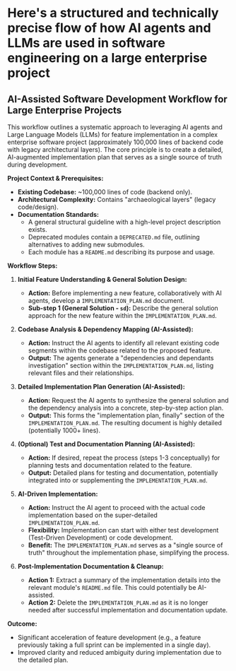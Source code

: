 # Here's a structured and technically precise flow of how AI agents and LLMs are used in software engineering on a large enterprise project

## AI-Assisted Software Development Workflow for Large Enterprise Projects

This workflow outlines a systematic approach to leveraging AI agents and Large Language Models (LLMs) for feature implementation in a complex enterprise software project (approximately 100,000 lines of backend code with legacy architectural layers). The core principle is to create a detailed, AI-augmented implementation plan that serves as a single source of truth during development.

**Project Context & Prerequisites:**

* **Existing Codebase:** ~100,000 lines of code (backend only).
* **Architectural Complexity:** Contains "archaeological layers" (legacy code/design).
* **Documentation Standards:**
    * A general structural guideline with a high-level project description exists.
    * Deprecated modules contain a `DEPRECATED.md` file, outlining alternatives to adding new submodules.
    * Each module has a `README.md` describing its purpose and usage.

**Workflow Steps:**

1.  **Initial Feature Understanding & General Solution Design:**
    * **Action:** Before implementing a new feature, collaboratively with AI agents, develop a `IMPLEMENTATION_PLAN.md` document.
    * **Sub-step 1 (General Solution - `sd`):** Describe the general solution approach for the new feature within the `IMPLEMENTATION_PLAN.md`.

2.  **Codebase Analysis & Dependency Mapping (AI-Assisted):**
    * **Action:** Instruct the AI agents to identify all relevant existing code segments within the codebase related to the proposed feature.
    * **Output:** The agents generate a "dependencies and dependants investigation" section within the `IMPLEMENTATION_PLAN.md`, listing relevant files and their relationships.

3.  **Detailed Implementation Plan Generation (AI-Assisted):**
    * **Action:** Request the AI agents to synthesize the general solution and the dependency analysis into a concrete, step-by-step action plan.
    * **Output:** This forms the "implementation plan, finally" section of the `IMPLEMENTATION_PLAN.md`. The resulting document is highly detailed (potentially 1000+ lines).

4.  **(Optional) Test and Documentation Planning (AI-Assisted):**
    * **Action:** If desired, repeat the process (steps 1-3 conceptually) for planning tests and documentation related to the feature.
    * **Output:** Detailed plans for testing and documentation, potentially integrated into or supplementing the `IMPLEMENTATION_PLAN.md`.

5.  **AI-Driven Implementation:**
    * **Action:** Instruct the AI agent to proceed with the actual code implementation based on the super-detailed `IMPLEMENTATION_PLAN.md`.
    * **Flexibility:** Implementation can start with either test development (Test-Driven Development) or code development.
    * **Benefit:** The `IMPLEMENTATION_PLAN.md` serves as a "single source of truth" throughout the implementation phase, simplifying the process.

6.  **Post-Implementation Documentation & Cleanup:**
    * **Action 1:** Extract a summary of the implementation details into the relevant module's `README.md` file. This could potentially be AI-assisted.
    * **Action 2:** Delete the `IMPLEMENTATION_PLAN.md` as it is no longer needed after successful implementation and documentation update.

**Outcome:**

* Significant acceleration of feature development (e.g., a feature previously taking a full sprint can be implemented in a single day).
* Improved clarity and reduced ambiguity during implementation due to the detailed plan.
